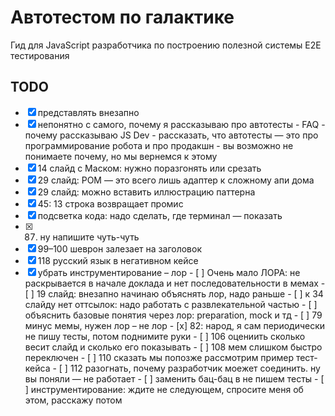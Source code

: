 # Автотестом по галактике

Гид для JavaScript разработчика по построению полезной системы E2E тестирования

## TODO

- [x] представлять внезапно
- [x] непонятно с самого, почему я рассказываю про автотесты
        - FAQ
        - почему рассказываю JS Dev
        - рассказать, что автотесты — это про программирование робота и про продакшн
        - вы возможно не понимаете почему, но мы вернемся к этому
- [x] 14 слайд с Маском: нужно поразгонять или срезать
- [x] 29 слайд: POM — это всего лишь адаптер к сложному апи дома
- [x] 29 слайд: можно вставить иллюстрацию паттерна
- [x] 45: 13 строка возвращает промис
- [x] подсветка кода: надо сделать, где терминал — показать
- [x] 87. ну напишите чуть-чуть
- [x] 99–100 шеврон залезает на заголовок
- [x] 118 русский язык в негативном кейсе
- [x] убрать инструментирование
– лор
        - [ ] Очень мало ЛОРА: не раскрывается в начале доклада и нет последовательности в мемах
        - [ ] 19 слайд: внезапно начинаю объяснять лор, надо раньше
        - [ ] к 34 слайду нет оттсылок: надо работать с развлекательной частью
        - [ ] объяснить базовые понятия через лор: preparation, mock и тд
        - [ ] 79 минус мемы, нужен лор
– не лор
        - [x] 82: народ, я сам периодически не пишу тесты, потом поднимите руки
        - [ ] 106 оцениить сколько весит слайд и сколько его показывать
        - [ ] 108 мем слишком быстро переключен
        - [ ] 110 сказать мы попозже рассмотрим пример тест-кейса
        - [ ] 112 разогнать, почему разработчик моежет соединить. ну вы поняли — не работает
        - [ ] заменить бац-бац в не пишем тесты
        - [ ] инструментирование: ждите не следующем, спросите меня об этом, расскажу потом
